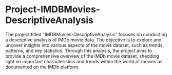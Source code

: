 # Project-IMDBMovies-DescriptiveAnalysis

The project titled "IMDBMovies-DescriptiveAnalysis" focuses on conducting a descriptive analysis of IMDb movie data. The objective is to explore and uncover insights into various aspects of the movie dataset, such as trends, patterns, and key statistics. Through this analysis, the project aims to provide a comprehensive overview of the IMDb movie dataset, shedding light on important characteristics and trends within the world of movies as documented on the IMDb platform.
